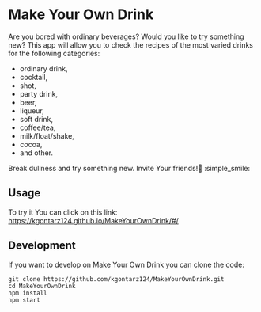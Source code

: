 # Make Your Own Drink

Are you bored with ordinary beverages? Would you like to try something new?
This app will allow you to check the recipes of the most varied drinks for the following categories:

* ordinary drink,
* cocktail,
* shot,
* party drink,
* beer,
* liqueur,
* soft drink,
* coffee/tea,
* milk/float/shake,
* cocoa,
* and other.

Break dullness and try something new. Invite Your friends!:tropical_drink: :simple_smile:


## Usage
To try it You can click on this link: https://kgontarz124.github.io/MakeYourOwnDrink/#/
 

## Development

If you want to develop on Make Your Own Drink you can clone the code:
```
git clone https://github.com/kgontarz124/MakeYourOwnDrink.git
cd MakeYourOwnDrink
npm install
npm start
```
